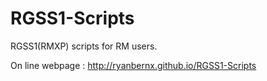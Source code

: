 # RGSS1-Scripts
RGSS1(RMXP) scripts for RM users.

On line webpage : http://ryanbernx.github.io/RGSS1-Scripts

